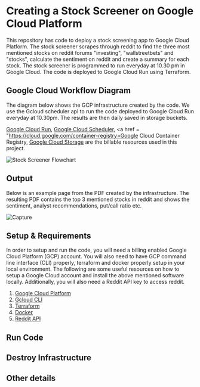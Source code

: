 # Creating a Stock Screener on Google Cloud Platform

This repository has code to deploy a stock screening app to Google Cloud Platform. The stock screener scrapes through reddit to find the three most mentioned stocks on reddit forums "investing", "wallstreetbets" and "stocks", calculate the sentiment on reddit and create a summary for each stock. The stock screener is programmed to run everyday at 10.30 pm in Google Cloud. The code is deployed to Google Cloud Run using Terraform. 

## Google Cloud Workflow Diagram

The diagram below shows the GCP infrastructure created by the code. We use the Gcloud scheduler api to run the code deployed to Google Cloud Run everyday at 10.30pm. The results are then daily saved in storage buckets. 

<a href = "https://cloud.google.com/run">Google Cloud Run</a>, <a href = "https://cloud.google.com/scheduler">Google Cloud Scheduler</a>, <a href = "https://cloud.google.com/container-registry>Google Cloud Container Registry</a>, <a href = "https://cloud.google.com/storage">Google Cloud Storage</a> are the billable resources used in this project. 

![Stock Screener Flowchart](https://user-images.githubusercontent.com/85404022/210032756-842df8c5-57eb-41d7-a5a3-736ca7247e49.png)

## Output

Below is an example page from the PDF created by the infrastructure. The resulting PDF contains the top 3 mentioned stocks in reddit and shows the sentiment, analyst recommendations, put/call ratio etc.

![Capture](https://user-images.githubusercontent.com/85404022/210092435-cc15b69a-94c1-4e21-abb7-e410128de49d.PNG)

## Setup & Requirements

In order to setup and run the code, you will need a billing enabled Google Cloud Platform (GCP) account. You will also need to have GCP command line interface (CLI) properly, terraform and docker properly setup in your local environment. The following are some useful resources on how to setup a Google Cloud account and install the above mentioned software locally. Additionally, you will also need a Reddit API key to access reddit.

1. <a href = "#">Google Cloud Platform</a>
2. <a href = "https://cloud.google.com/sdk/docs/install">Gcloud CLI</a>
3. <a href = "https://developer.hashicorp.com/terraform/tutorials/aws-get-started/install-cli">Terraform</a>
4. <a href = "https://docs.docker.com/get-docker/">Docker</a>
5. <a href = "https://www.reddit.com/wiki/api/">Reddit API</a>





## Run Code


## Destroy Infrastructure



## Other details
